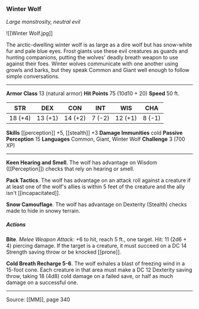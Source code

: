 ### Winter Wolf
_Large monstrosity, neutral evil_

![[Winter Wolf.jpg]]

The arctic-dwelling winter wolf is as large as a dire wolf but has snow-white fur and pale blue eyes. Frost giants use these evil creatures as guards and hunting companions, putting the wolves' deadly breath weapon to use against their foes. Winter wolves communicate with one another using growls and barks, but they speak Common and Giant well enough to follow simple conversations.





---

**Armor Class** 13 (natural armor)
**Hit Points** 75 (10d10 + 20)
**Speed** 50 ft.

| STR     | DEX     | CON     | INT     | WIS     | CHA     |
|---------|---------|---------|---------|---------|---------|
| 18 (+4) | 13 (+1) | 14 (+2) | 7 (-2) | 12 (+1) | 8 (-1) |

**Skills** [[perception]] +5, [[stealth]] +3
**Damage Immunities** cold
**Passive Perception** 15
**Languages** Common, Giant, Winter Wolf
**Challenge** 3 (700 XP)

---

**Keen Hearing and Smell**. The wolf has advantage on Wisdom ([[Perception]]) checks that rely on hearing or smell.

**Pack Tactics**. The wolf has advantage on an attack roll against a creature if at least one of the wolf's allies is within 5 feet of the creature and the ally isn't [[incapacitated]].

**Snow Camouflage**. The wolf has advantage on Dexterity (Stealth) checks made to hide in snowy terrain.

##### Actions
**Bite**. _Melee Weapon Attack:_ +6 to hit, reach 5 ft., one target. Hit: 11 (2d6 + 4) piercing damage. If the target is a creature, it must succeed on a DC 14 Strength saving throw or be knocked [[prone]].

**Cold Breath Recharge 5-6**. The wolf exhales a blast of freezing wind in a 15-foot cone. Each creature in that area must make a DC 12 Dexterity saving throw, taking 18 (4d8) cold damage on a failed save, or half as much damage on a successful one.


---

Source: [[MM]], page 340